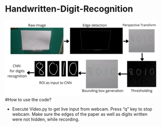 # Handwritten-Digit-Recognition
![alt text](https://github.com/TejoramV/Handwritten-Digit-Recognition/blob/main/Flow_chart.png)
#How to use the code?
* Execute Video.py to get live input from webcam. Press “q” key to stop webcam. Make sure the edges of the paper as well as digits written were not hidden, while recording.    
